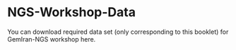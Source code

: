 # NGS-Workshop-Data
You can download required data set (only corresponding to this booklet) for GemIran-NGS workshop here.
